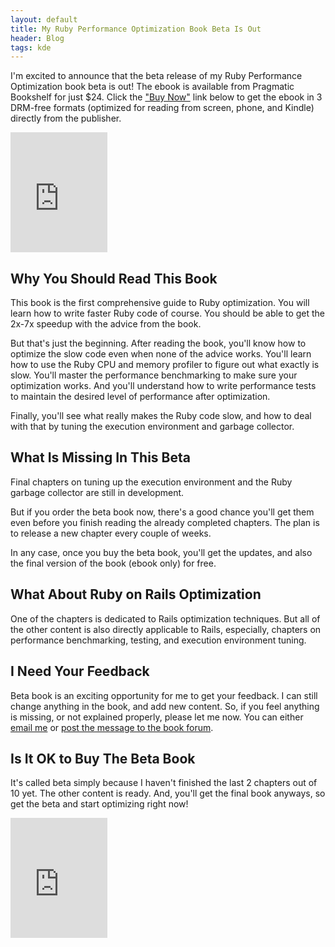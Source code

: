 ```yaml
---
layout: default
title: My Ruby Performance Optimization Book Beta Is Out
header: Blog
tags: kde
---
```


I'm excited to announce that the beta release of my Ruby Performance Optimization book beta is out! The ebook is available from Pragmatic Bookshelf for just $24.<!--more--> Click the ["Buy Now"](http://ruby-performance-book.com) link below to get the ebook in 3 DRM-free formats (optimized for reading from screen, phone, and Kindle) directly from the publisher.

<div float="left">
  <iframe border="0px" frameBorder="0" seamless="true" src="https://pragprog.com/products/buy_now_insert/adrpo" height="192px" width="155px">
  Buy Now
  </iframe>
</div>

## Why You Should Read This Book

This book is the first comprehensive guide to Ruby optimization. You will learn how to write faster Ruby code of course. You should be able to get the 2x-7x speedup with the advice from the book.

But that's just the beginning. After reading the book, you'll know how to optimize the slow code even when none of the advice works. You'll learn how to use the Ruby CPU and memory profiler to figure out what exactly is slow. You'll master the performance benchmarking to make sure your optimization works. And you'll understand how to write performance tests to maintain the desired level of performance after optimization.

Finally, you'll see what really makes the Ruby code slow, and how to deal with that by tuning the execution environment and garbage collector.

## What Is Missing In This Beta

Final chapters on tuning up the execution environment and the Ruby garbage collector are still in development.

But if you order the beta book now, there's a good chance you'll get them even before you finish reading the already completed chapters. The plan is to release a new chapter every couple of weeks.

In any case, once you buy the beta book, you'll get the updates, and also the final version of the book (ebook only) for free.

## What About Ruby on Rails Optimization

One of the chapters is dedicated to Rails optimization techniques. But all of the other content is also directly applicable to Rails, especially, chapters on performance benchmarking, testing, and execution environment tuning.

## I Need Your Feedback

Beta book is an exciting opportunity for me to get your feedback. I can still change anything in the book, and add new content. So, if you feel anything is missing, or not explained properly, please let me now. You can either <a href="mailto:alex@alexdymo.com">email me</a> or [post the message to the book forum](https://forums.pragprog.com/forums/366).

## Is It OK to Buy The Beta Book

It's called beta simply because I haven't finished the last 2 chapters out of 10 yet. The other content is ready. And, you'll get the final book anyways, so get the beta and start optimizing right now!

<div float="left">
  <iframe border="0px" frameBorder="0" seamless="true" src="https://pragprog.com/products/buy_now_insert/adrpo" height="192px" width="155px">
  Buy Now
  </iframe>
</div>
